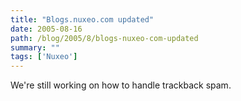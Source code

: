 ```yaml
---
title: "Blogs.nuxeo.com updated"
date: 2005-08-16
path: /blog/2005/8/blogs-nuxeo-com-updated
summary: ""
tags: ['Nuxeo']
---
```


We're still working on how to handle trackback spam.

